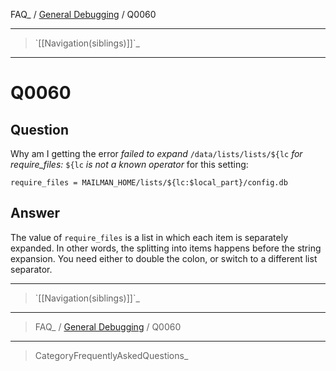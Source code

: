 FAQ\_ / [General Debugging](FAQ/General_Debugging) / Q0060

* * * * *

> \`[[Navigation(siblings)]]\`\_

* * * * *

Q0060
=====

Question
--------

Why am I getting the error *failed to expand* `/data/lists/lists/${lc`
*for require\_files:* `${lc` *is not a known operator* for this setting:

    require_files = MAILMAN_HOME/lists/${lc:$local_part}/config.db

Answer
------

The value of `require_files` is a list in which each item is separately
expanded. In other words, the splitting into items happens before the
string expansion. You need either to double the colon, or switch to a
different list separator.

* * * * *

> \`[[Navigation(siblings)]]\`\_

* * * * *

> FAQ\_ / [General Debugging](FAQ/General_Debugging) / Q0060

* * * * *

> CategoryFrequentlyAskedQuestions\_
